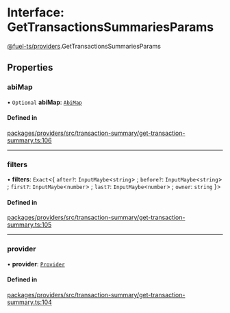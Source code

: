 # Interface: GetTransactionsSummariesParams

[@fuel-ts/providers](/api/Providers/index.md).GetTransactionsSummariesParams

## Properties

### abiMap

• `Optional` **abiMap**: [`AbiMap`](/api/Providers/index.md#abimap)

#### Defined in

[packages/providers/src/transaction-summary/get-transaction-summary.ts:106](https://github.com/FuelLabs/fuels-ts/blob/39f48277/packages/providers/src/transaction-summary/get-transaction-summary.ts#L106)

___

### filters

• **filters**: `Exact`&lt;{ `after?`: `InputMaybe`&lt;`string`\> ; `before?`: `InputMaybe`&lt;`string`\> ; `first?`: `InputMaybe`&lt;`number`\> ; `last?`: `InputMaybe`&lt;`number`\> ; `owner`: `string`  }\>

#### Defined in

[packages/providers/src/transaction-summary/get-transaction-summary.ts:105](https://github.com/FuelLabs/fuels-ts/blob/39f48277/packages/providers/src/transaction-summary/get-transaction-summary.ts#L105)

___

### provider

• **provider**: [`Provider`](/api/Providers/Provider.md)

#### Defined in

[packages/providers/src/transaction-summary/get-transaction-summary.ts:104](https://github.com/FuelLabs/fuels-ts/blob/39f48277/packages/providers/src/transaction-summary/get-transaction-summary.ts#L104)
